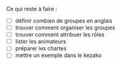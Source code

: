 Ce qui reste à faire :

- [ ] définir combien de groupes en anglais
- [ ] trouver comment organiser les groupes
- [ ] trouver comment attribuer les rôles
- [ ] lister les animateurs
- [ ] préparer les chartes
- [ ] mettre un exemple dans le kezako
